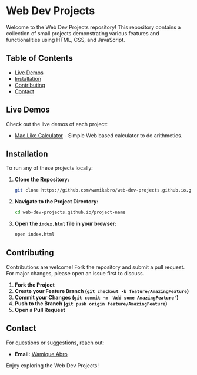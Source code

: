 # Web Dev Projects

Welcome to the Web Dev Projects repository! This repository contains a collection of small projects demonstrating various features and functionalities using HTML, CSS, and JavaScript.

## Table of Contents

- [Live Demos](#live-demos)
- [Installation](#installation)
- [Contributing](#contributing)
- [Contact](#contact)

## Live Demos

Check out the live demos of each project:

- [Mac Like Calculator](https://wamikabro.github.io/web-dev-projects.github.io/javascript-calculator/) - Simple Web based calculator to do arithmetics.

## Installation

To run any of these projects locally:

1. **Clone the Repository:**
    ```bash
    git clone https://github.com/wamikabro/web-dev-projects.github.io.git
    ```
2. **Navigate to the Project Directory:**
    ```bash
    cd web-dev-projects.github.io/project-name
    ```
3. **Open the `index.html` file in your browser:**
    ```bash
    open index.html
    ```

## Contributing

Contributions are welcome! Fork the repository and submit a pull request. For major changes, please open an issue first to discuss.

1. **Fork the Project**
2. **Create your Feature Branch (`git checkout -b feature/AmazingFeature`)**
3. **Commit your Changes (`git commit -m 'Add some AmazingFeature'`)**
4. **Push to the Branch (`git push origin feature/AmazingFeature`)**
5. **Open a Pull Request**

## Contact

For questions or suggestions, reach out:
- **Email:** [Wamique Abro](mailto:wamikabro212@gmail.com)

Enjoy exploring the Web Dev Projects!
